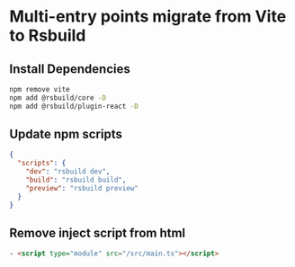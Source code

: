 # Multi-entry points migrate from Vite to Rsbuild

## Install Dependencies

```bash
npm remove vite
npm add @rsbuild/core -D
npm add @rsbuild/plugin-react -D
```

## Update npm scripts

```json
{
  "scripts": {
    "dev": "rsbuild dev",
    "build": "rsbuild build",
    "preview": "rsbuild preview"
  }
}
```

## Remove inject script from html

```html
- <script type="module" src="/src/main.ts"></script>
```

